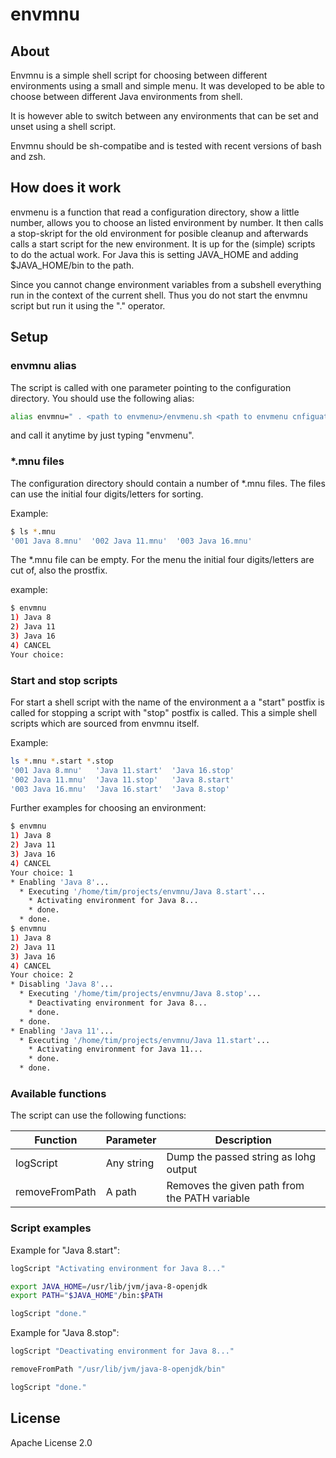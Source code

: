# envmnu

## About

Envmnu is a simple shell script for choosing between different
environments using a small and simple menu. It was developed
to be able to choose between different Java environments from shell.

It is however able to switch between any environments that can
be set and unset using a shell script.

Envmnu should be sh-compatibe and is tested with recent versions
of bash and zsh.

## How does it work

envmenu is a function that read a configuration directory,
show a little number, allows you to choose an listed environment
by number. It then calls a stop-skript for the old environment for
posible cleanup and afterwards calls a start script for the new
environment. It is up for the (simple) scripts to do the actual
work. For Java this is setting JAVA_HOME and adding $JAVA_HOME/bin
to the path.

Since you cannot change environment variables from a subshell
everything run in the context of the current shell. Thus you do
not start the envmnu script but run it using the "." operator.

## Setup

### envmnu alias

The script is called with one parameter pointing to the configuration
directory. You should use the following alias:

```sh
alias envmnu=" . <path to envmenu>/envmenu.sh <path to envmenu cnfiguation directory>
```

and call it anytime by just typing "envmenu".

### *.mnu files

The configuration directory should contain a number of *.mnu files.
The files can use the initial four digits/letters for sorting.

Example:

```sh
$ ls *.mnu
'001 Java 8.mnu'  '002 Java 11.mnu'  '003 Java 16.mnu'
```

The *.mnu file can be empty. For the menu the initial four digits/letters
are cut of, also the prostfix.

example:

```sh
$ envmnu
1) Java 8
2) Java 11
3) Java 16
4) CANCEL
Your choice:
```

### Start and stop scripts

For start a shell script with the name of the environment a a "start" postfix
is called for stopping a script with "stop" postfix is called. This a simple
shell scripts which are sourced from envmnu itself.

Example:

```sh
ls *.mnu *.start *.stop
'001 Java 8.mnu'   'Java 11.start'  'Java 16.stop'
'002 Java 11.mnu'  'Java 11.stop'   'Java 8.start'
'003 Java 16.mnu'  'Java 16.start'  'Java 8.stop'
```

Further examples for choosing an environment:

```sh
$ envmnu
1) Java 8
2) Java 11
3) Java 16
4) CANCEL
Your choice: 1
* Enabling 'Java 8'...
  * Executing '/home/tim/projects/envmnu/Java 8.start'...
    * Activating environment for Java 8...
    * done.
  * done.
$ envmnu
1) Java 8
2) Java 11
3) Java 16
4) CANCEL
Your choice: 2
* Disabling 'Java 8'...
  * Executing '/home/tim/projects/envmnu/Java 8.stop'...
    * Deactivating environment for Java 8...
    * done.
  * done.
* Enabling 'Java 11'...
  * Executing '/home/tim/projects/envmnu/Java 11.start'...
    * Activating environment for Java 11...
    * done.
  * done.
```

### Available functions

The script can use the following functions:

|Function      |Parameter  |Description|
|--------------|-----------|-----------|
|logScript     |Any string |Dump the passed string as lohg output|
|removeFromPath|A path     |Removes the given path from the PATH variable|

### Script examples

Example for "Java 8.start":

```sh
logScript "Activating environment for Java 8..."

export JAVA_HOME=/usr/lib/jvm/java-8-openjdk
export PATH="$JAVA_HOME"/bin:$PATH

logScript "done."
```

Example for "Java 8.stop":

```sh
logScript "Deactivating environment for Java 8..."

removeFromPath "/usr/lib/jvm/java-8-openjdk/bin"

logScript "done."
```

## License

Apache License 2.0
